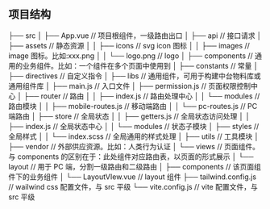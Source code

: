## 项目结构

├── src
│ ├── App.vue // 项目根组件，一级路由出口
│ ├── api // 接口请求
│ ├── assets // 静态资源
│ │ ├── icons // svg icon 图标
│ │ ├── images // image 图标。比如:xxx.png
│ │ └── logo.png // logo
│ ├── components // 通用的业务组件。比如：一个组件在多个页面中使用到
│ ├── constants // 常量
│ ├── directives // 自定义指令
│ ├── libs // 通用组件，可用于构建中台物料库或通用组件库
│ ├── main.js // 入口文件
│ ├── permission.js // 页面权限控制中心
│ ├── router // 路由
│ │ ├── index.js // 路由处理中心
│ │ └── modules // 路由模块
│ │ ├── mobile-routes.js // 移动端路由
│ │ └── pc-routes.js // PC 端路由
│ ├── store // 全局状态
│ │ ├── getters.js // 全局状态访问处理
│ │ ├── index.js // 全局状态中心
│ │ └── modules // 状态子模块
│ ├── styles // 全局样式
│ │ └── index.scss // 全局通用的样式处理
│ ├── utils // 工具模块
│ ├── vendor // 外部供应资源。比如：人类行为认证
│ └── views // 页面组件。与 components 的区别在于：此处组件对应路由表，以页面的形式展示
│ └── layout // 用于 PC 端，分割一级路由和二级路由
│ ├── components // 该页面组件下的业务组件
│ └── LayoutVIew.vue // layout 组件
├── tailwind.config.js // wailwind css 配置文件，与 src 平级
└── vite.config.js // vite 配置文件，与 src 平级
